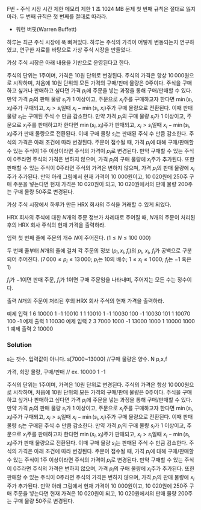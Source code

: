 F번 - 주식 시장
시간 제한	메모리 제한
1 초	1024 MB
문제
첫 번째 규칙은 절대로 잃지 마라. 두 번째 규칙은 첫 번째를 절대로 따라라.

- 워런 버핏(Warren Buffett)

하루는 최근 주식 시장에 푹 빠져있다. 하루는 주식의 가격이 어떻게 변동되는지 연구하였고, 연구한 자료를 바탕으로 가상 주식 시장을 만들었다.

가상 주식 시장은 아래 내용을 기반으로 운영된다고 한다.

주식의 단위는 $1$주이며, 가격은 $10$원 단위로 변경된다.
주식의 가격은 항상 $10\,000$원으로 시작하며, 처음에 $10$원 단위의 모든 가격의 구매/판매 물량은 $0$주이다.
주식을 구매하고 싶거나 판매하고 싶다면 가격 $p_i$에 주문을 넣는 과정을 통해 구매/판매할 수 있다.
만약 가격 $p_i$의 판매 물량 $s_i$가 $1$ 이상이고, 주문으로 $x_i$주를 구매하고자 한다면 $\min(s_i, x_i)$주가 구매되고, $x_i > s_i$일때 $x_i - \min(s_i, x_i)$주가 구매 물량으로 전환된다.
이때 판매 물량 $s_i$는 구매된 주식 수 만큼 감소한다.
만약 가격 $p_i$의 구매 물량 $s_i$가 $1$ 이상이고, 주문으로 $x_i$주를 판매하고자 한다면 $\min(s_i, x_i)$주가 판매되고, $x_i > s_i$일때 $x_i - \min(s_i, x_i)$주가 판매 물량으로 전환된다.
이때 구매 물량 $s_i$는 판매된 주식 수 만큼 감소한다.
주식의 가격은 아래 조건에 따라 변경된다.
주문이 접수될 때, 가격 $p_i$에 대해 구매/판매할 수 있는 주식이 $1$주 이상이라면 주식의 가격이 $p_i$로 변경된다.
만약 구매할 수 있는 주식이 $0$주라면 주식의 가격은 변하지 않으며, 가격 $p_i$의 구매 물량에 $x_i$주가 추가된다.
또한 판매할 수 있는 주식이 $0$주라면 주식의 가격은 변하지 않으며, 가격 $p_i$의 판매 물량에 $x_i$주가 추가된다.
만약 아래 그림에서 현재 가격이 $10\ 000$원이고, $10\ 020$원에 $250$주 구매 주문을 넣는다면 현재 가격은 $10\ 020$원이 되고, $10\ 020$원에서의 판매 물량 $200$주는 구매 물량 $50$주로 변경된다.




가상 주식 시장에서 하루가 만든 HRX 회사의 주식을 거래할 수 있게 되었다.

HRX 회사의 주식에 대한 $N$개의 주문 정보가 차례대로 주어질 때, $N$개의 주문이 처리된 후의 HRX 회사 주식의 현재 가격을 출력하라.

입력
첫 번째 줄에 주문의 개수 $N$이 주어진다. ($1 \leq N \leq 100\ 000$)

두 번째 줄부터 $N$개의 줄에 걸쳐 각 주문의 정보 $(p_i, x_i, f_i)$의 $p_i$, $x_i$, $f_i$가 공백으로 구분되어 주어진다. ($7\,000 \leq p_i \leq 13\,000$; $p_i$는 $10$의 배수; $1 \leq x_i \leq 1\,000$; $f_i$는 $-1$ 혹은 $1$)

$f_i$가 $-1$이면 판매 주문, $f_i$가 $1$이면 구매 주문임을 나타내며, 주어지는 모든 수는 정수이다.

출력
$N$개의 주문이 처리된 후의 HRX 회사 주식의 현재 가격을 출력하라.

예제 입력 1 
6
10000 1 -1
10010 1 1
10010 1 -1
10030 100 -1
10030 101 1
10070 100 -1
예제 출력 1 
10030
예제 입력 2 
3
7000 1000 -1
13000 1000 1
10000 1000 1
예제 출력 2 
10000

### Solution
s는 갯수. 입력값이 아니다.
s[7000~13000]	//구매 물량은 양수.
N
p,x,f

가격, 희망 물량, 구매/판매
// ex. 10000 1 -1


주식의 단위는 $1$주이며, 가격은 $10$원 단위로 변경된다.
주식의 가격은 항상 $10\,000$원으로 시작하며, 처음에 $10$원 단위의 모든 가격의 구매/판매 물량은 $0$주이다.
주식을 구매하고 싶거나 판매하고 싶다면 가격 $p_i$에 주문을 넣는 과정을 통해 구매/판매할 수 있다.
만약 가격 $p_i$의 판매 물량 $s_i$가 $1$ 이상이고, 주문으로 $x_i$주를 구매하고자 한다면 $\min(s_i, x_i)$주가 구매되고, $x_i > s_i$일때 $x_i - \min(s_i, x_i)$주가 구매 물량으로 전환된다.
이때 판매 물량 $s_i$는 구매된 주식 수 만큼 감소한다.
만약 가격 $p_i$의 구매 물량 $s_i$가 $1$ 이상이고, 주문으로 $x_i$주를 판매하고자 한다면 $\min(s_i, x_i)$주가 판매되고, $x_i > s_i$일때 $x_i - \min(s_i, x_i)$주가 판매 물량으로 전환된다.
이때 구매 물량 $s_i$는 판매된 주식 수 만큼 감소한다.
주식의 가격은 아래 조건에 따라 변경된다.
주문이 접수될 때, 가격 $p_i$에 대해 구매/판매할 수 있는 주식이 $1$주 이상이라면 주식의 가격이 $p_i$로 변경된다.
만약 구매할 수 있는 주식이 $0$주라면 주식의 가격은 변하지 않으며, 가격 $p_i$의 구매 물량에 $x_i$주가 추가된다.
또한 판매할 수 있는 주식이 $0$주라면 주식의 가격은 변하지 않으며, 가격 $p_i$의 판매 물량에 $x_i$주가 추가된다.
만약 아래 그림에서 현재 가격이 $10\ 000$원이고, $10\ 020$원에 $250$주 구매 주문을 넣는다면 현재 가격은 $10\ 020$원이 되고, $10\ 020$원에서의 판매 물량 $200$주는 구매 물량 $50$주로 변경된다.